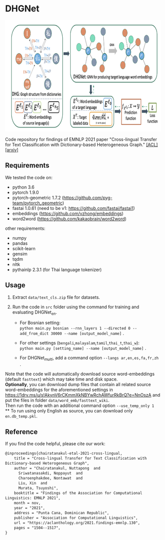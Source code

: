 # DHGNet

<img src="figs/dhgnet.png" width="800" height="360">

Code repository for findings of EMNLP 2021 paper "Cross-lingual Transfer for Text Classification with Dictionary-based Heterogeneous Graph." [[ACL]](https://aclanthology.org/2021.findings-emnlp.130/) [[arxiv]](https://arxiv.org/abs/2109.04400)

## Requirements

We tested the code on:
* python 3.6
* pytorch 1.9.0
* pytorch-geometric 1.7.2 (https://github.com/pyg-team/pytorch_geometric)
* fastai 1.0.61 (need to be v1: https://github.com/fastai/fastai1)
* embeddings (https://github.com/vzhong/embeddings)
* word2word (https://github.com/kakaobrain/word2word)

other requirements:
* numpy
* pandas
* scikit-learn
* gensim
* tqdm
* nltk
* pythainlp 2.3.1 (for Thai language tokenizer)

## Usage

1. Extract `data/text_cls.zip` file for datasets.

2. Run the code in `src` folder using the command for training and evaluating DHGNet<sub><i>en</i></sub>.

    * For Bosnian setting:\
    `python main.py bosnian --rnn_layers 1 --directed 0 --add_from_dict 30000 --name [output_model_name]` .

    * For other settings (`bengali`,`malayalam`,`tamil`,`thai_t`,`thai_w`):\
    `python main.py [setting_name] --name [output_model_name]` .

    * For DHGNet<sub><i>multi</i></sub>, add a command option `--langs ar,en,es,fa,fr,zh` .

Note that the code will automatically download source word-embeddings (default `fasttext`) which may take time and disk space.\
<b>Optionally</b>, you can download dump files that contain all related source word-embeddings for the aforementioned settings in https://1drv.ms/u/s!AkynV6rCKmmXkNBYwRchAWfurRkBrQ?e=NnOszA and put the files in folder `data/word_emb/fasttext_wiki`.\
Then run the code with an additional command option `--use_temp_only 1`\
** To run using only English as source, you can download only `en.db_temp.pkl`.

## Reference

If you find the code helpful, please cite our work:

```
@inproceedings{chairatanakul-etal-2021-cross-lingual,
    title = "Cross-lingual Transfer for Text Classification with Dictionary-based Heterogeneous Graph",
    author = "Chairatanakul, Nuttapong  and
      Sriwatanasakdi, Noppayut  and
      Charoenphakdee, Nontawat  and
      Liu, Xin  and
      Murata, Tsuyoshi",
    booktitle = "Findings of the Association for Computational Linguistics: EMNLP 2021",
    month = nov,
    year = "2021",
    address = "Punta Cana, Dominican Republic",
    publisher = "Association for Computational Linguistics",
    url = "https://aclanthology.org/2021.findings-emnlp.130",
    pages = "1504--1517",
}
```
